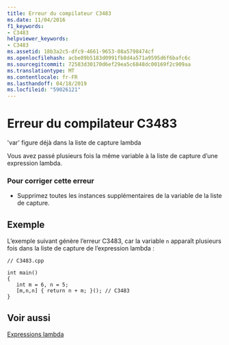 ```yaml
---
title: Erreur du compilateur C3483
ms.date: 11/04/2016
f1_keywords:
- C3483
helpviewer_keywords:
- C3483
ms.assetid: 18b3a2c5-dfc9-4661-9653-08a5798474cf
ms.openlocfilehash: acbe89b5183d0991fb8d4a571a9595d6f6bafc6c
ms.sourcegitcommit: 72583d30170d6ef29ea5c6848dc00169f2c909aa
ms.translationtype: MT
ms.contentlocale: fr-FR
ms.lasthandoff: 04/18/2019
ms.locfileid: "59026121"
---
```

# <a name="compiler-error-c3483"></a>Erreur du compilateur C3483

'var' figure déjà dans la liste de capture lambda

Vous avez passé plusieurs fois la même variable à la liste de capture d’une expression lambda.

### <a name="to-correct-this-error"></a>Pour corriger cette erreur

- Supprimez toutes les instances supplémentaires de la variable de la liste de capture.

## <a name="example"></a>Exemple

L’exemple suivant génère l’erreur C3483, car la variable `n` apparaît plusieurs fois dans la liste de capture de l’expression lambda :

```
// C3483.cpp

int main()
{
   int m = 6, n = 5;
   [m,n,n] { return n + m; }(); // C3483
}
```

## <a name="see-also"></a>Voir aussi

[Expressions lambda](../../cpp/lambda-expressions-in-cpp.md)